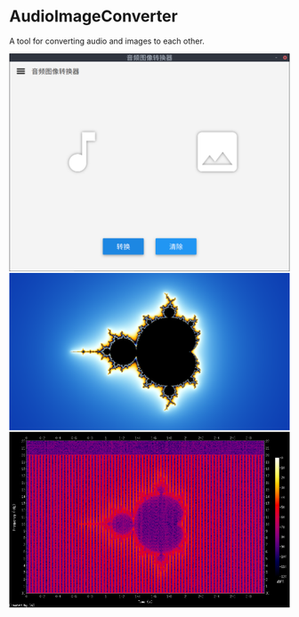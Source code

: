 # AudioImageConverter
A tool for converting audio and images to each other.

![Interface](screenshots/screenshot.png)
![Mandelbrot](screenshots/mandelbrot.png)
![Result](screenshots/result.png)